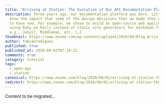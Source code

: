 ```yaml
---
title: "Arriving at Station: The Evolution of Our API Documentation Platform"
description: Three years ago, our documentation platform was born. Little did we
  know the impact that some of the design decisions that we made then were going
  to have now. For example, we chose to build an open-source web application
  using Ruby on Rails instead of static site generators for markdown files,
  e.g., Jekyll, Middleman, etc. […]
thumbnail: https://www.nexmo.com/wp-content/uploads/2020/09/Blog_Arriving-at-Station_1200x600.png
author: fabianrodiguez
published: true
published_at: 2020-09-02T07:18:22
comments: true
category: tutorial
tags:
  - open-api
  - station
canonical: https://www.nexmo.com/blog/2020/09/02/arriving-at-station-the-evolution-of-our-api-documentation-platform
redirect: https://www.nexmo.com/blog/2020/09/02/arriving-at-station-the-evolution-of-our-api-documentation-platform
---
```

Content to be migrated...
